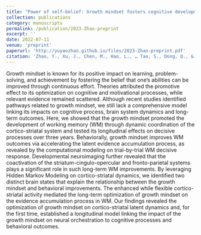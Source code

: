 ```yaml
---
title: "Power of self-belief: Growth mindset fosters cognitive development via mesocortical functional coactivation and dynamic reconfiguration"
collection: publications
category: manuscripts
permalink: /publication/2023-Zhao-preprint
excerpt: ''
date: 2022-07-11
venue: 'preprint'
paperurl: 'http://yuyaozhao.github.io/files/2023-Zhao-preprint.pdf'
citation: 'Zhao, Y., Xu, J., Chen, M., Hao, L., … Tao, S., Dong, Q., & Qin, S. (2024). Power of self-belief: Growth mindset fosters cognitive development via mesocortical functional coactivation and dynamic reconfiguration. (preprint). https://doi.org/10.1101/2022.07.11.499525'
---
```


Growth mindset is known for its positive impact on learning, problem-solving, and achievement by fostering the belief that one’s abilities can be improved through continuous effort. Theories attributed the promotive effect to its optimization on cognitive and motivational processes, while relevant evidence remained scattered. Although recent studies identified pathways related to growth mindset, we still lack a comprehensive model linking its impacts on cognitive process, brain system dynamics and long-term outcomes. Here, we showed that the growth mindset promoted the development of working memory (WM) through dynamic coordination of the cortico-striatal system and tested its longitudinal effects on decisive processes over three years. Behaviorally, growth mindset improves WM outcomes via accelerating the latent evidence accumulation process, as revealed by the computational modeling on trial-by-trial WM decisive response. Developmental neuroimaging further revealed that the coactivation of the striatum-cingulo-opercular and fronto-parietal systems plays a significant role in such long-term WM improvements. By leveraging Hidden Markov Modeling on cortico-striatal dynamics, we identified two distinct brain states that explain the relationship between the growth mindset and behavioral improvements. The enhanced while flexible cortico-striatal activity mediated the long-term optimization of growth mindset on the evidence accumulation process in WM. Our findings revealed the optimization of growth mindset on cortico-striatal latent dynamics and, for the first time, established a longitudinal model linking the impact of the growth mindset on neural orchestration to cognitive processes and behavioral outcomes.
